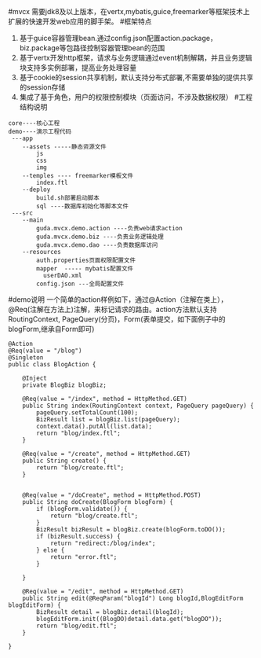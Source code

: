 #mvcx
需要jdk8及以上版本，在vertx,mybatis,guice,freemarker等框架技术上扩展的快速开发web应用的脚手架。
#框架特点
 1. 基于guice容器管理bean.通过config.json配置action.package，biz.package等包路径控制容器管理bean的范围
 2. 基于vertx开发http框架，请求与业务逻辑通过event机制解耦，并且业务逻辑块支持多实例部署，提高业务处理容量
 3. 基于cookie的session共享机制，默认支持分布式部署,不需要单独的提供共享的session存储
 4. 集成了基于角色，用户的权限控制模块（页面访问，不涉及数据权限）
#工程结构说明

```
core----核心工程
demo----演示工程代码
 ---app
    --assets -----静态资源文件
        js
        css
        img
    --temples ---- freemarker模板文件
        index.ftl
    --deploy
        build.sh部署启动脚本
        sql ----数据库初始化等脚本文件
 ---src
    --main
        guda.mvcx.demo.action ----负责web请求action
        guda.mvcx.demo.biz ----负责业务逻辑处理
        guda.mvcx.demo.dao ----负责数据库访问
    --resources
        auth.properties页面权限配置文件
        mapper  ----- mybatis配置文件
          userDAO.xml
        config.json ---全局配置文件
```

#demo说明
  一个简单的action样例如下，通过@Action（注解在类上），@Req(注解在方法上)注解，来标记请求的路由。action方法默认支持RoutingContext,
PageQuery(分页)，Form(表单提交，如下面例子中的blogForm,继承自Form即可)

```
@Action
@Req(value = "/blog")
@Singleton
public class BlogAction {

    @Inject
    private BlogBiz blogBiz;

    @Req(value = "/index", method = HttpMethod.GET)
    public String index(RoutingContext context, PageQuery pageQuery) {
        pageQuery.setTotalCount(100);
        BizResult list = blogBiz.list(pageQuery);
        context.data().putAll(list.data);
        return "blog/index.ftl";
    }

    @Req(value = "/create", method = HttpMethod.GET)
    public String create() {
        return "blog/create.ftl";
    } 


    @Req(value = "/doCreate", method = HttpMethod.POST)
    public String doCreate(BlogForm blogForm) {
        if (blogForm.validate()) {
            return "blog/create.ftl";
        }
        BizResult bizResult = blogBiz.create(blogForm.toDO());
        if (bizResult.success) {
            return "redirect:/blog/index";
        } else {
            return "error.ftl";
        }

    }

    @Req(value = "/edit", method = HttpMethod.GET)
    public String edit(@ReqParam("blogId") Long blogId,BlogEditForm blogEditForm) {
        BizResult detail = blogBiz.detail(blogId);
        blogEditForm.init((BlogDO)detail.data.get("blogDO"));
        return "blog/edit.ftl";
    }

}

```
   
          